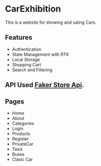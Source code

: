 # CarExhibition

This is a website for showing and saling Cars.

## Features

- Authentication
- State Management with RTK
- Local Storage
- Shopping Cart
- Search and Filtering

## API Used [Faker Store Api](https://vpic.nhtsa.dot.gov/api/vehicles/getallmanufacturers?format=json&page=2).


## Pages
- Home 
- About
- Categories
- Login
- Products
- Register
- PrivateCar
- Taxis
- Buses
- Clasic Car
